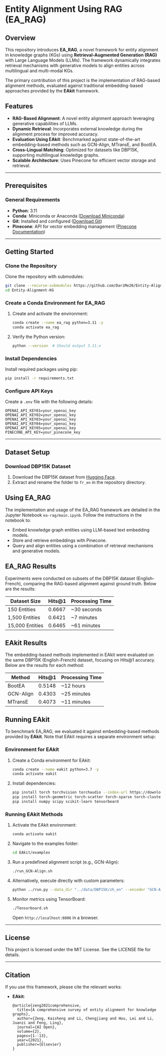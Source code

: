 # Entity Alignment Using RAG (EA_RAG)

## Overview

This repository introduces **EA_RAG**, a novel framework for entity alignment in knowledge graphs (KGs) using **Retrieval-Augmented Generation (RAG)** with Large Language Models (LLMs). The framework dynamically integrates retrieval mechanisms with generative models to align entities across multilingual and multi-modal KGs. 

The primary contribution of this project is the implementation of RAG-based alignment methods, evaluated against traditional embedding-based approaches provided by the **EAkit** framework.

## Features

- **RAG-Based Alignment**: A novel entity alignment approach leveraging generative capabilities of LLMs.
- **Dynamic Retrieval**: Incorporates external knowledge during the alignment process for improved accuracy.
- **Evaluation Using EAkit**: Benchmarked against state-of-the-art embedding-based methods such as GCN-Align, MTransE, and BootEA.
- **Cross-Lingual Matching**: Optimized for datasets like DBP15K, supporting multilingual knowledge graphs.
- **Scalable Architecture**: Uses Pinecone for efficient vector storage and retrieval.

---

## Prerequisites

### General Requirements

- **Python**: 3.11
- **Conda**: Miniconda or Anaconda ([Download Miniconda](https://docs.conda.io/en/latest/miniconda.html))
- **Git**: Installed and configured ([Download Git](https://git-scm.com/downloads))
- **Pinecone**: API for vector embedding management ([Pinecone Documentation](https://docs.pinecone.io/))

---

## Getting Started

### Clone the Repository

Clone the repository with submodules:

```bash
git clone --recurse-submodules https://github.com/DariMe20/Entity-Alignment-KG
cd Entity-Alignment-KG
```

### Create a Conda Environment for EA_RAG

1. Create and activate the environment:
   ```bash
   conda create --name ea_rag python=3.11 -y
   conda activate ea_rag
   ```

2. Verify the Python version:
   ```bash
   python --version  # Should output 3.11.x
   ```

### Install Dependencies

Install required packages using pip:

```bash
pip install -r requirements.txt
```

### Configure API Keys

Create a `.env` file with the following details:

```
OPENAI_API_KEY01=your_openai_key
OPENAI_API_KEY02=your_openai_key
OPENAI_API_KEY03=your_openai_key
OPENAI_API_KEY04=your_openai_key
OPENAI_API_KEY05=your_openai_key
PINECONE_API_KEY=your_pinecone_key
```

---

## Dataset Setup

### Download DBP15K Dataset

1. Download the DBP15K dataset from [Hugging Face](https://huggingface.co/datasets/HackCz/DBP15K_raw/blob/main/DBP_raw.zip).
2. Extract and rename the folder to `fr_en` in the repository directory.


## Using EA_RAG

The implementation and usage of the EA_RAG framework are detailed in the Jupyter Notebook `ea-rag/main.ipynb`. Follow the instructions in the notebook to:

- Embed knowledge graph entities using LLM-based text embedding models.
- Store and retrieve embeddings with Pinecone.
- Query and align entities using a combination of retrieval mechanisms and generative models.

## EA_RAG Results
Experiments were conducted on subsets of the DBP15K dataset (English-French), comparing the RAG-based alignment against ground truth. Below are the results:

| Dataset Size      | Hits@1 | Processing Time         |
|-------------------|--------|-------------------------|
| 150 Entities      | 0.6667 | ~30 seconds           |
| 1,500 Entities    | 0.6421 | ~7 minutes            |
| 15,000 Entities   | 0.6465 | ~61 minutes           |

## EAkit Results
The embedding-based methods implemented in EAkit were evaluated on the same DBP15K (English-French) dataset, focusing on Hits@1 accuracy. Below are the results for each method:

| Method     | Hits@1 | Processing Time |
|------------|--------|-----------------|
| BootEA     | 0.5148  |~12 hours      |
| GCN-Align  | 0.4303  |~25 minutes     |
| MTransE    | 0.4073  |~11 minutes     |


## Running EAkit

To benchmark EA_RAG, we evaluated it against embedding-based methods provided by **EAkit**. Note that EAkit requires a separate environment setup:

### Environment for EAkit

1. Create a Conda environment for EAkit:
   ```bash
   conda create --name eakit python=3.7 -y
   conda activate eakit
   ```
2. Install dependencies:
   ```bash
   pip install torch torchvision torchaudio --index-url https://download.pytorch.org/whl/cpu
   pip install torch-geometric torch-scatter torch-sparse torch-cluster torch-spline-conv -f https://data.pyg.org/whl/torch-2.0.0+cpu.html
   pip install numpy scipy scikit-learn tensorboard
   ```

### Running EAkit Methods

1. Activate the EAkit environment:
   ```bash
   conda activate eakit
   ```

2. Navigate to the examples folder:
   ```bash
   cd EAkit/examples
   ```

3. Run a predefined alignment script (e.g., GCN-Align):
   ```bash
   ./run_GCN-Align.sh
   ```

4. Alternatively, execute directly with custom parameters:
   ```bash
   python ../run.py --data_dir "../data/DBP15K/zh_en" --encoder "GCN-Align"
   ```
5. Monitor metrics using TensorBoard:
   ```bash
   ./Tensorboard.sh
   ```
   Open `http://localhost:6006` in a browser.

---


## License

This project is licensed under the MIT License. See the LICENSE file for details.

---

## Citation

If you use this framework, please cite the relevant works:

- **EAkit**:
  ```plaintext
  @article{zeng2021comprehensive,
    title={A comprehensive survey of entity alignment for knowledge graphs},
    author={Zeng, Kaisheng and Li, Chengjiang and Hou, Lei and Li, Juanzi and Feng, Ling},
    journal={AI Open},
    volume={2},
    pages={1--13},
    year={2021},
    publisher={Elsevier}
  }
  ```

